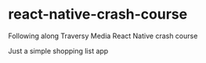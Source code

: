 # react-native-crash-course
Following along Traversy Media React Native crash course

Just a simple shopping list app
